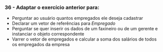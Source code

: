 ### 36 - Adaptar o exercício anterior para:
* Perguntar ao usuário quantos empregados ele deseja cadastrar
* Declarar um vetor de referências para *Empregado*
* Perguntar se quer inserir os dados de um faxineiro ou de um gerente e instanciar o objeto correspondente
* Varrer o vetor de empregados e calcular a soma dos salários de todos os empregados da empresa
